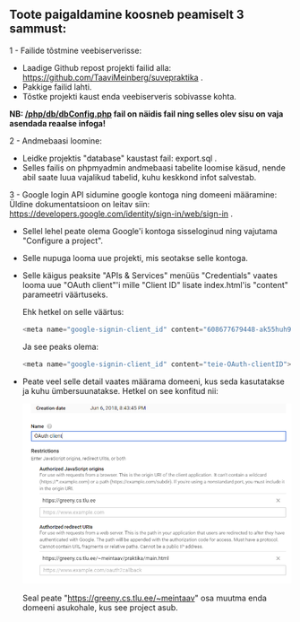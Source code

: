 ## Toote paigaldamine koosneb peamiselt 3 sammust:

1 - Failide tõstmine veebiserverisse:
- Laadige Github repost projekti failid alla: https://github.com/TaaviMeinberg/suvepraktika .
- Pakkige failid lahti.
- Tõstke projekti kaust enda veebiserveris sobivasse kohta.

**NB: [/php/db/dbConfig.php](/php/db/dbConfig.php) fail on näidis fail ning selles olev sisu on vaja asendada reaalse infoga!**

2 - Andmebaasi loomine:
- Leidke projektis "database" kaustast fail: export.sql .
- Selles failis on phpmyadmin andmebaasi tabelite loomise käsud, nende abil saate luua vajalikud tabelid, kuhu keskkond infot salvestab.

3 - Google login API sidumine google kontoga ning domeeni määramine:
Üldine dokumentatsioon on leitav siin: https://developers.google.com/identity/sign-in/web/sign-in .

- Sellel lehel peate olema Google'i kontoga sisseloginud ning vajutama "Configure a project".
- Selle nupuga looma uue projekti, mis seotakse selle kontoga.
- Selle käigus peaksite "APIs & Services" menüüs "Credentials" vaates looma uue "OAuth client"'i mille "Client ID" lisate index.html'is "content" parameetri väärtuseks.

    Ehk hetkel on selle väärtus:
    ```javascript
    <meta name="google-signin-client_id" content="608677679448-ak55huh9omcppibuhh2t69iectp1r7ok.apps.googleusercontent.com">
    ```
    Ja see peaks olema:
    ```javascript
    <meta name="google-signin-client_id" content="teie-OAuth-clientID">
    ```

- Peate veel selle detail vaates määrama domeeni, kus seda kasutatakse ja kuhu ümbersuunatakse.
    Hetkel on see konfitud nii:
    
    ![Alt text](/doc/img/OAuth.PNG "Optional Title")

    Seal peate "https://greeny.cs.tlu.ee/~meintaav" osa muutma enda domeeni asukohale, kus see project asub.
    
